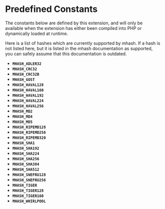 Predefined Constants
====================

The constants below are defined by this extension, and will only be
available when the extension has either been compiled into PHP or
dynamically loaded at runtime.

Here is a list of hashes which are currently supported by mhash. If a
hash is not listed here, but it is listed in the mhash documentation as
supported, you can safely assume that this documentation is outdated.

-   <span class="simpara"> **`MHASH_ADLER32`** </span>
-   <span class="simpara"> **`MHASH_CRC32`** </span>
-   <span class="simpara"> **`MHASH_CRC32B`** </span>
-   <span class="simpara"> **`MHASH_GOST`** </span>
-   <span class="simpara"> **`MHASH_HAVAL128`** </span>
-   <span class="simpara"> **`MHASH_HAVAL160`** </span>
-   <span class="simpara"> **`MHASH_HAVAL192`** </span>
-   <span class="simpara"> **`MHASH_HAVAL224`** </span>
-   <span class="simpara"> **`MHASH_HAVAL256`** </span>
-   <span class="simpara"> **`MHASH_MD2`** </span>
-   <span class="simpara"> **`MHASH_MD4`** </span>
-   <span class="simpara"> **`MHASH_MD5`** </span>
-   <span class="simpara"> **`MHASH_RIPEMD128`** </span>
-   <span class="simpara"> **`MHASH_RIPEMD256`** </span>
-   <span class="simpara"> **`MHASH_RIPEMD320`** </span>
-   <span class="simpara"> **`MHASH_SHA1`** </span>
-   <span class="simpara"> **`MHASH_SHA192`** </span>
-   <span class="simpara"> **`MHASH_SHA224`** </span>
-   <span class="simpara"> **`MHASH_SHA256`** </span>
-   <span class="simpara"> **`MHASH_SHA384`** </span>
-   <span class="simpara"> **`MHASH_SHA512`** </span>
-   <span class="simpara"> **`MHASH_SNEFRU128`** </span>
-   <span class="simpara"> **`MHASH_SNEFRU256`** </span>
-   <span class="simpara"> **`MHASH_TIGER`** </span>
-   <span class="simpara"> **`MHASH_TIGER128`** </span>
-   <span class="simpara"> **`MHASH_TIGER160`** </span>
-   <span class="simpara"> **`MHASH_WHIRLPOOL`** </span>
